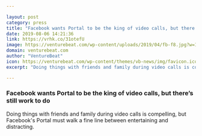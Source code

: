 ```yaml
---

layout: post
category: press
title: "Facebook wants Portal to be the king of video calls, but there’s still work to do"
date: 2019-08-06 14:21:36
link: https://vrhk.co/31otefU
image: https://venturebeat.com/wp-content/uploads/2019/04/fb-f8.jpg?w=1200&strip=all
domain: venturebeat.com
author: "VentureBeat"
icon: https://venturebeat.com/wp-content/themes/vb-news/img/favicon.ico
excerpt: "Doing things with friends and family during video calls is compelling, but Facebook's Portal must walk a fine line between entertaining and distracting."

---
```


### Facebook wants Portal to be the king of video calls, but there’s still work to do

Doing things with friends and family during video calls is compelling, but Facebook's Portal must walk a fine line between entertaining and distracting.